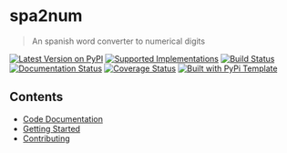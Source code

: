 # spa2num

> An spanish word converter to numerical digits

[![Latest Version on PyPI](https://img.shields.io/pypi/v/spa2num.svg)](https://pypi.python.org/pypi/spa2num/)
[![Supported Implementations](https://img.shields.io/pypi/pyversions/spa2num.svg)](https://pypi.python.org/pypi/spa2num/)
[![Build Status](https://secure.travis-ci.org/cartovarc/spa2num.svg?branch=master)](http://travis-ci.org/cartovarc/spa2num)
[![Documentation Status](https://readthedocs.org/projects/spa2num/badge/?version=latest)](https://spa2num.readthedocs.io/en/latest/?badge=latest)
[![Coverage Status](https://coveralls.io/repos/github/cartovarc/spa2num/badge.svg?branch=master)](https://coveralls.io/github/cartovarc/spa2num?branch=master)
[![Built with PyPi Template](https://img.shields.io/badge/PyPi_Template-v0.1.1-blue.svg)](https://github.com/christophevg/pypi-template)



## Contents

* [Code Documentation](code.md)
* [Getting Started](getting-started.md)
* [Contributing](contributing.md)


